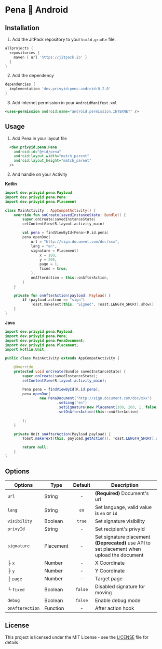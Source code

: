 # Pena 💚 Android

## Installation

1. Add the JitPack repository to your `build.gradle` file.

```gradle
allprojects {
  repositories {
    maven { url 'https://jitpack.io' }
  }
}
```

2. Add the dependency
```gradle
dependencies {
  implementation 'dev.privyid:pena-android:0.2.0'
}
```

3. Add internet permission in your `AndroidManifest.xml`
```xml
<uses-permission android:name="android.permission.INTERNET" />
```

## Usage

1. Add Pena in your layout file

```xml
  <dev.privyid.pena.Pena
    android:id="@+id/pena"
    android:layout_width="match_parent"
    android:layout_height="match_parent"
  />
```

2. And handle on your Activity

**Kotlin**

```kt
import dev.privyid.pena.Payload
import dev.privyid.pena.Pena
import dev.privyid.pena.Placement

class MainActivity : AppCompatActivity() {
    override fun onCreate(savedInstanceState: Bundle?) {
        super.onCreate(savedInstanceState)
        setContentView(R.layout.activity_main)

        val pena = findViewById<Pena>(R.id.pena)
        pena.openDoc(
            url = "http://sign.document.com/doc/xxx",
            lang = "en",
            signature = Placement(
                x = 100,
                y = 200,
                page = 1,
                fixed = true,
            ),
            onAfterAction = this::onAfterAction,
        )
    }

    private fun onAfterAction(payload: Payload) {
        if (payload.action == "sign")
            Toast.makeText(this, "Signed", Toast.LENGTH_SHORT).show()
    }
}
```

**Java**

```java
import dev.privyid.pena.Payload;
import dev.privyid.pena.Pena;
import dev.privyid.pena.PenaDocument;
import dev.privyid.pena.Placement;
import kotlin.Unit;

public class MainActivity extends AppCompatActivity {

    @Override
    protected void onCreate(Bundle savedInstanceState) {
        super.onCreate(savedInstanceState);
        setContentView(R.layout.activity_main);

        Pena pena = findViewById(R.id.pena);
        pena.openDoc(
                new PenaDocument("http://sign.document.com/doc/xxx")
                        .setLang("en")
                        .setSignature(new Placement(100, 200, 1, false))
                        .setOnAfterAction(this::onAfterAction)
                        
        );
    }

    private Unit onAfterAction(Payload payload) {
        Toast.makeText(this, payload.getAction(), Toast.LENGTH_SHORT).show();

        return null;
    }
}
```

## Options

| Options         | Type      | Default | Description                                                                                                  |
|-----------------|-----------|:-------:|--------------------------------------------------------------------------------------------------------------|
| `url`           | String    |    -    | **(Required)** Document's url                                                                                |
| `lang`          | String    |  `en`   | Set language, valid value is `en` or `id`                                                                    |
| `visibility`    | Boolean   | `true`  | Set signature visibility                                                                                     |
| `privyId`       | String    |    -    | Set recipient's privyId                                                                                      |
| `signature`     | Placement |    -    | Set signature placement<br/> <strong>(Deprecated)</strong> use API to set placement when upload the document |
| ├ `x`           | Number    |    -    | X Coordinate                                                                                                 |
| ├ `y`           | Number    |    -    | Y Coordinate                                                                                                 |
| ├ `page`        | Number    |    -    | Target page                                                                                                  |
| └ `fixed`       | Boolean   | `false` | Disabled signature for moving                                                                                |
| `debug`         | Boolean   | `false` | Enable debug mode                                                                                            |
| `onAfterAction` | Function  |    -    | After action hook                                                                                            |

## License

This project is licensed under the MIT License - see the [LICENSE](./LICENSE) file for details
